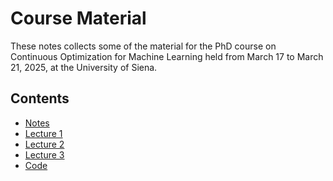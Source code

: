 # Course Material

These notes collects some of the material for the PhD course on Continuous
Optimization for Machine Learning held from March 17 to March 21, 2025, at
the University of Siena.

## Contents
- [Notes](notes.pdf)
- [Lecture 1](lecture1.pdf)
- [Lecture 2](lecture2.pdf)
- [Lecture 3](lecture3.pdf)
- [Code](code/)